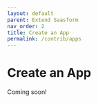 ```yaml
---
layout: default
parent: Extend Saasform
nav_order: 2
title: Create an App
permalink: /contrib/apps
---
```


# Create an App

Coming soon!
